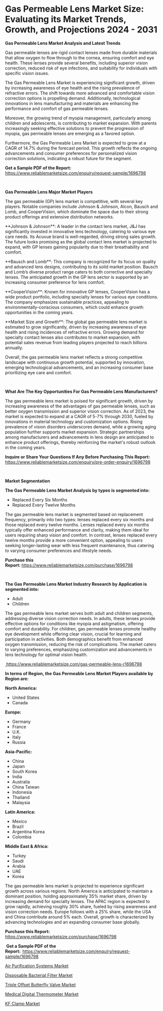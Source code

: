 <p><h1>Gas Permeable Lens Market Size: Evaluating its Market Trends, Growth, and Projections 2024 - 2031</h1></p><p><strong>Gas Permeable Lens Market Analysis and Latest Trends</strong></p>
<p><p>Gas permeable lenses are rigid contact lenses made from durable materials that allow oxygen to flow through to the cornea, ensuring comfort and eye health. These lenses provide several benefits, including superior vision correction, reduced risk of eye infections, and suitability for individuals with specific vision issues. </p><p>The Gas Permeable Lens Market is experiencing significant growth, driven by increasing awareness of eye health and the rising prevalence of refractive errors.  The shift towards more advanced and comfortable vision correction options is propelling demand. Additionally, technological innovations in lens manufacturing and materials are enhancing the performance and comfort of gas permeable lenses.  </p><p>Moreover, the growing trend of myopia management, particularly among children and adolescents, is contributing to market expansion. With parents increasingly seeking effective solutions to prevent the progression of myopia, gas permeable lenses are emerging as a favored option. </p><p>Furthermore, the Gas Permeable Lens Market is expected to grow at a CAGR of 14.7% during the forecast period. This growth reflects the ongoing advancements and consumer preferences for personalized vision correction solutions, indicating a robust future for the segment.</p></p>
<p><strong>Get a Sample PDF of the Report:&nbsp;</strong> <a href="https://www.reliablemarketsize.com/enquiry/request-sample/1696798?utm_campaign=1506&utm_medium=2&utm_source=Github&utm_content=ia&utm_term=20102024&utm_id=gas-permeable-lens">https://www.reliablemarketsize.com/enquiry/request-sample/1696798</a></p>
<p>&nbsp;</p>
<p><strong>Gas Permeable Lens Major Market Players</strong></p>
<p><p>The gas permeable (GP) lens market is competitive, with several key players. Notable companies include Johnson & Johnson, Alcon, Bausch and Lomb, and CooperVision, which dominate the space due to their strong product offerings and extensive distribution networks.</p><p>**Johnson & Johnson**: A leader in the contact lens market, J&J has significantly invested in innovative lens technology, catering to various eye care needs. Its Acuvue brand is well-regarded, driving strong sales growth. The future looks promising as the global contact lens market is projected to expand, with GP lenses gaining popularity due to their breathability and comfort.</p><p>**Bausch and Lomb**: This company is recognized for its focus on quality and advanced lens designs, contributing to its solid market position. Bausch and Lomb’s diverse product range caters to both corrective and specialty lenses. The anticipated growth in the GP lens sector is supported by an increasing consumer preference for lens comfort.</p><p>**CooperVision**: Known for innovative GP lenses, CooperVision has a wide product portfolio, including specialty lenses for various eye conditions. The company emphasizes sustainable practices, appealing to environmentally-conscious consumers, which could enhance growth opportunities in the coming years.</p><p>**Market Size and Growth**: The global gas permeable lens market is estimated to grow significantly, driven by increasing awareness of eye health and rising incidences of refractive errors. Growing demand for specialty contact lenses also contributes to market expansion, with potential sales revenue from leading players projected to reach billions annually.</p><p>Overall, the gas permeable lens market reflects a strong competitive landscape with continuous growth potential, supported by innovation, emerging technological advancements, and an increasing consumer base prioritizing eye care and comfort.</p></p>
<p>&nbsp;</p>
<p><strong>What Are The Key Opportunities For Gas Permeable Lens Manufacturers?</strong></p>
<p><p>The gas permeable lens market is poised for significant growth, driven by increasing awareness of the advantages of gas permeable lenses, such as better oxygen transmission and superior vision correction. As of 2023, the market is expected to expand at a CAGR of 5-7% through 2030, fueled by innovations in material technology and customization options. Rising prevalence of vision disorders underscores demand, while a growing aging population further supports market expansion. Strategic partnerships among manufacturers and advancements in lens design are anticipated to enhance product offerings, thereby reinforcing the market's robust outlook in the coming years.</p></p>
<p><strong>Inquire or Share Your Questions If Any Before Purchasing This Report:</strong> <a href="https://www.reliablemarketsize.com/enquiry/pre-order-enquiry/1696798?utm_campaign=1506&utm_medium=2&utm_source=Github&utm_content=ia&utm_term=20102024&utm_id=gas-permeable-lens">https://www.reliablemarketsize.com/enquiry/pre-order-enquiry/1696798</a></p>
<p>&nbsp;</p>
<p><strong>Market Segmentation</strong></p>
<p><strong>The Gas Permeable Lens Market Analysis by types is segmented into:</strong></p>
<p><ul><li>Replaced Every Six Months</li><li>Replaced Every Twelve Months</li></ul></p>
<p><p>The gas permeable lens market is segmented based on replacement frequency, primarily into two types: lenses replaced every six months and those replaced every twelve months. Lenses replaced every six months typically offer enhanced performance and clarity, making them ideal for users requiring sharp vision and comfort. In contrast, lenses replaced every twelve months provide a more convenient option, appealing to users seeking longer-lasting wear with less frequent maintenance, thus catering to varying consumer preferences and lifestyle needs.</p></p>
<p><strong>Purchase this Report:&nbsp;</strong><a href="https://www.reliablemarketsize.com/purchase/1696798?utm_campaign=1506&utm_medium=2&utm_source=Github&utm_content=ia&utm_term=20102024&utm_id=gas-permeable-lens">https://www.reliablemarketsize.com/purchase/1696798</a></p>
<p>&nbsp;</p>
<p><strong>The Gas Permeable Lens Market Industry Research by Application is segmented into:</strong></p>
<p><ul><li>Adult</li><li>Children</li></ul></p>
<p><p>The gas permeable lens market serves both adult and children segments, addressing diverse vision correction needs. In adults, these lenses provide effective options for conditions like myopia and astigmatism, offering comfort and durability. For children, gas permeable lenses promote healthy eye development while offering clear vision, crucial for learning and participation in activities. Both demographics benefit from enhanced oxygen transmission, reducing the risk of complications. The market caters to varying preferences, emphasizing customization and advancements in lens technology for optimal vision health.</p></p>
<p><a href="https://www.reliablemarketsize.com/gas-permeable-lens-r1696798?utm_campaign=1506&utm_medium=2&utm_source=Github&utm_content=ia&utm_term=20102024&utm_id=gas-permeable-lens">&nbsp;https://www.reliablemarketsize.com/gas-permeable-lens-r1696798</a></p>
<p><strong>In terms of Region, the Gas Permeable Lens Market Players available by Region are:</strong></p>
<p>
    <p> <strong> North America: </strong>
        <ul>
            <li>United States</li>
            <li>Canada</li>
        </ul>
        </p> 
    <p> <strong> Europe: </strong>
        <ul>
            <li>Germany</li>
            <li>France</li>
            <li>U.K.</li>
            <li>Italy</li>
            <li>Russia</li>
        </ul>
        </p> 
    <p> <strong> Asia-Pacific: </strong>
        <ul>
            <li>China</li>
            <li>Japan</li>
            <li>South Korea</li>
            <li>India</li>
            <li>Australia</li>
            <li>China Taiwan</li>
            <li>Indonesia</li>
            <li>Thailand</li>
            <li>Malaysia</li>
        </ul>
        </p> 
    <p> <strong> Latin America: </strong>
        <ul>
            <li>Mexico</li>
            <li>Brazil</li>
            <li>Argentina Korea</li>
            <li>Colombia</li>
        </ul>
        </p> 
    <p> <strong> Middle East & Africa: </strong>
        <ul>
            <li>Turkey</li>
            <li>Saudi</li>
            <li>Arabia</li>
            <li>UAE</li>
            <li>Korea</li>
        </ul>
    </p>
    </p>
<p><p>The gas permeable lens market is projected to experience significant growth across various regions. North America is anticipated to maintain a dominant position, holding approximately 35% market share, driven by increasing demand for specialty lenses. The APAC region is expected to grow rapidly, achieving roughly 30% share, fueled by rising awareness and vision correction needs. Europe follows with a 25% share, while the USA and China contribute around 5% each. Overall, growth is characterized by advancing technologies and an expanding consumer base globally.</p></p>
<p><strong>Purchase this Report: </strong><a href="https://www.reliablemarketsize.com/purchase/1696798?utm_campaign=1506&utm_medium=2&utm_source=Github&utm_content=ia&utm_term=20102024&utm_id=gas-permeable-lens">https://www.reliablemarketsize.com/purchase/1696798</a></p>
<p>&nbsp;<strong>Get a Sample PDF of the Report:&nbsp;&nbsp;</strong><a href="https://www.reliablemarketsize.com/enquiry/request-sample/1696798?utm_campaign=1506&utm_medium=2&utm_source=Github&utm_content=ia&utm_term=20102024&utm_id=gas-permeable-lens">https://www.reliablemarketsize.com/enquiry/request-sample/1696798</a></p>
<p><strong></strong></p>
<p><p><a href="https://issuu.com/reportprime-2/docs/air-purification-systems-market-siz_f03612deebb718?utm_campaign=1506&utm_medium=2&utm_source=Github&utm_content=ia&utm_term=20102024&utm_id=gas-permeable-lens">Air Purification Systems Market</a></p><p><a href="https://www.linkedin.com/pulse/regulatory-landscape-its-influence-global-disposable-bacterial-ezg2e?utm_campaign=1506&utm_medium=2&utm_source=Github&utm_content=ia&utm_term=20102024&utm_id=gas-permeable-lens">Disposable Bacterial Filter Market</a></p><p><a href="https://github.com/Chiragrp22/Market-Research-Report-List-6/blob/main/triple-offset-butterfly-valve-market.md?utm_campaign=1506&utm_medium=2&utm_source=Github&utm_content=ia&utm_term=20102024&utm_id=gas-permeable-lens">Triple Offset Butterfly Valve Market</a></p><p><a href="https://www.linkedin.com/pulse/medical-digital-thermometer-market-size-share-analysis-growth-3ivoe?utm_campaign=1506&utm_medium=2&utm_source=Github&utm_content=ia&utm_term=20102024&utm_id=gas-permeable-lens">Medical Digital Thermometer Market</a></p><p><a href="https://issuu.com/reportprime-2/docs/kf-clamp-market-size-2030.pptx_62bb56b9572ce2?utm_campaign=1506&utm_medium=2&utm_source=Github&utm_content=ia&utm_term=20102024&utm_id=gas-permeable-lens">KF Clamp Market</a></p></p>